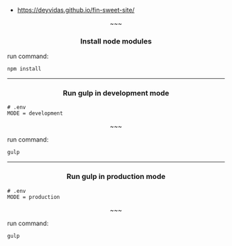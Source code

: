- https://deyvidas.github.io/fin-sweet-site/

<p align="center">~~~</p>

<h3 id="1" align="center">Install node modules</h3>

run command:

```sh
npm install
```

---

<h3 id="2" align="center">Run gulp in development mode</h3>

```text
# .env
MODE = development
```

<p align="center">~~~</p>

run command:

```sh
gulp
```

---

<h3 id="3" align="center">Run gulp in production mode</h3>

```text
# .env
MODE = production
```

<p align="center">~~~</p>

run command:

```sh
gulp
```